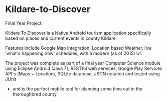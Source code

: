 # Kildare-to-Discover
Final Year Project.

Kildare To Discover is a Native Android tourism application specifically based on places and current events in county Kildare. 

Features include Google Map integration, Location based Weather, live 'what's happening now' schedules, 
with a modern (as of 2015) UI.

The project was complete as part of a final year Computer Science module using Eclipse Android (Java 7),
RESTful web services, Google Play Services API's (Maps + Location), SQLite database, JSON notation and tested using JUnit
- and is the perfect mobile tool for planning some time out in the thoroughbred county.

